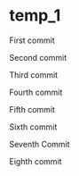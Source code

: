 # temp_1

First commit

Second commit

Third commit

Fourth commit

Fifth commit

Sixth commit

Seventh Commit

Eighth commit
